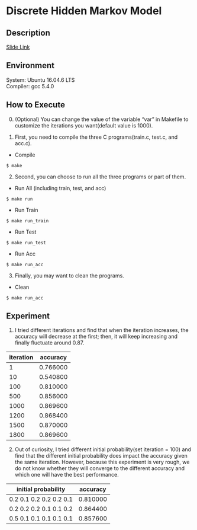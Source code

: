 # Discrete Hidden Markov Model

## Description
[Slide Link](https://drive.google.com/open?id=1YHVrBSkKFyBuif2ho_ZVdeuBPUTZWAaW)

## Environment

System: Ubuntu 16.04.6 LTS <br>
Compiler: gcc 5.4.0 <br>

## How to Execute

0. (Optional) You can change the value of the variable “var” in Makefile to customize the iterations you want(default value is 1000).

1. First, you need to compile the three C programs(train.c, test.c, and acc.c). 
- Compile
```
$ make
```
2. Second, you can choose to run all the three programs or part of them.
- Run All (including train, test, and acc)
```
$ make run
```
- Run Train
```
$ make run_train
```
- Run Test
```
$ make run_test
```
- Run Acc
```
$ make run_acc
```
3. Finally, you may want to clean the programs.
- Clean
```
$ make run_acc
```

## Experiment
1. I tried different iterations and find that when the iteration increases, the accuracy will decrease at the first; then, it will keep increasing and finally fluctuate around 0.87. <br>

| iteration | accuracy |
| --------- | -------- |
| 1         | 0.766000 |
| 10        | 0.540800 |
| 100       | 0.810000 |
| 500       | 0.856000 |
| 1000      | 0.869600 |
| 1200      | 0.868400 |
| 1500      | 0.870000 |
| 1800      | 0.869600 |


2. Out of curiosity, I tried different initial probability(set iteration = 100) and find that the different initial probability does impact the accuracy given the same iteration. However, because this experiment is very rough, we do not know whether they will converge to the different accuracy and which one will have the best performance. <br>

| initial probability                                        | accuracy |
| ---------------------------------------------------------- | -------- |
| 0.2        0.1        0.2        0.2        0.2        0.1 | 0.810000 |
| 0.2        0.2        0.2        0.1        0.1        0.2 | 0.864400 |
| 0.5        0.1        0.1        0.1        0.1        0.1 | 0.857600 |
